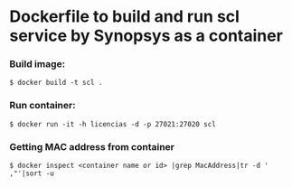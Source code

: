 # Dockerfile to build and run scl service by Synopsys as a container 


### Build image:
```console
$ docker build -t scl .
```
### Run container:
```console
$ docker run -it -h licencias -d -p 27021:27020 scl 
```
### Getting MAC address from container
```console
$ docker inspect <container name or id> |grep MacAddress|tr -d ' ,"'|sort -u
```
